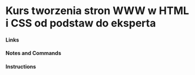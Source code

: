 # Kurs tworzenia stron WWW w HTML i CSS od podstaw do eksperta

#### Links

#### Notes and Commands

#### Instructions